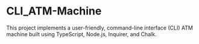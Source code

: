# CLI_ATM-Machine
This project implements a user-friendly, command-line interface (CLI) ATM machine built using TypeScript, Node.js, Inquirer, and Chalk. 

